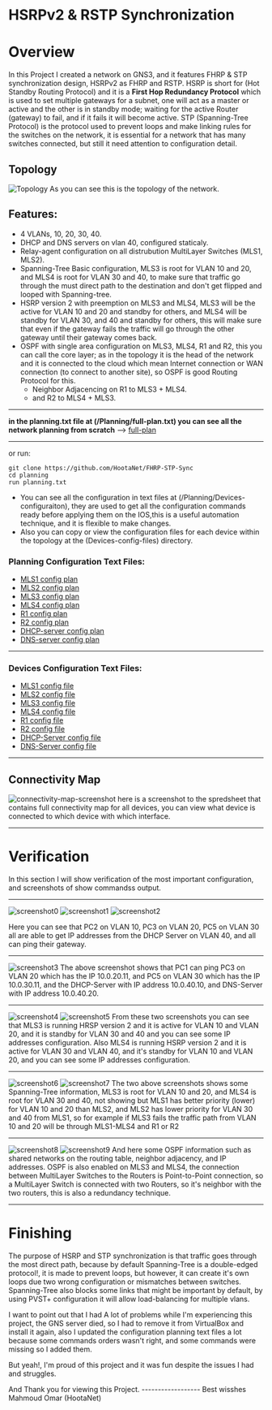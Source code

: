 # HSRPv2 & RSTP Synchronization

# Overview
In this Project I created a network on GNS3, and it features FHRP & STP synchronization design, HSRPv2 as FHRP and RSTP.
HSRP is short for (Hot Standby Routing Protocol) and it is a **First Hop Redundancy Protocol** which is used to set multiple gateways for a subnet, one will act as a master or active and the other is in standby mode; waiting for the active Router (gateway) to fail, and if it fails it will become active.
STP (Spanning-Tree Protocol) is the protocol used to prevent loops and make linking rules for the switches on the network, it is essential for a network that has many switches connected, but still it need attention to configuration detail.
## Topology
![Topology](./topology.jpg)
As you can see this is the topology of the network.
## Features:
* 4 VLANs, 10, 20, 30, 40.
* DHCP and DNS servers on vlan 40, configured staticaly.
* Relay-agent configuration on all distrubution MultiLayer Switches (MLS1, MLS2).
* Spanning-Tree Basic configuration, MLS3 is root for VLAN 10 and 20, and MLS4 is root for VLAN 30 and 40, to make sure that traffic go through the must direct path to the destination and don't get flipped and looped with Spanning-tree.
* HSRP version 2 with preemption on MLS3 and MLS4, MLS3 will be the active for VLAN 10 and 20 and standby for others, and MLS4 will be standby for VLAN 30, and 40 and standby for others, this will make sure that even if the gateway fails the traffic will go through the other gateway until their gateway comes back.
* OSPF with single area configuration on MLS3, MLS4, R1 and R2, this you can call the core layer; as in the topology it is the head of the network and it is connected to the cloud which mean Internet connection or WAN connection (to connect to another site), so OSPF is good Routing Protocol for this.
    * Neighbor Adjacencing on R1 to MLS3 + MLS4.
    * and R2 to MLS4 + MLS3.
****
**in the planning.txt file at (/Planning/full-plan.txt) you can see all the network planning from scratch**
--> [full-plan](/planning/full-plan.txt)

****
or run:
```git bash
git clone https://github.com/HootaNet/FHRP-STP-Sync
cd planning
run planning.txt
```

* You can see all the configuration in text files at (/Planning/Devices-configuraiton), they are used to get all the configuration commands ready before applying them on the IOS,this is a useful automation technique, and it is flexible to make changes.
* Also you can copy or view the configuration files for each device within the topology at the (Devices-config-files) directory.
### Planning Configuration Text Files:
* [MLS1 config plan](/planning/Devices-Configurations/MLS1.txt)
* [MLS2 config plan](/planning/Devices-Configurations/MLS2.txt)
* [MLS3 config plan](/planning/Devices-Configurations/MLS3.txt)
* [MLS4 config plan](/planning/Devices-Configurations/MLS4.txt)
* [R1 config plan](/Planning/Devices-Configurations/R1.txt)
* [R2 config plan](/Planning/Devices-Configurations/R2.txt)
* [DHCP-server config plan](/Planning/Devices-Configurations/DHCP-Server.txt)
* [DNS-server config plan](/Planning/Devices-Configurations/DNS-Server.txt)
****
### Devices Configuration Text Files:
* [MLS1 config file](/Devices-Config-Files/MLS1-config-file.txt)
* [MLS2 config file](/Devices-Config-Files/MLS2-config-file.txt)
* [MLS3 config file](/Devices-Config-Files/MLS3-config-file.txt)
* [MLS4 config file](/Devices-Config-Files/MLS4-config-file.txt)
* [R1 config file](/Devices-Config-Files/R1-config-file.txt)
* [R2 config file](/Devices-Config-Files/R2-config-file.txt)
* [DHCP-Server config file](/Devices-Config-Files/DHCP-Server-config-file.txt)
* [DNS-Server config file](/Devices-Config-Files/DNS-Server-config-file.txt)
****
## Connectivity Map
![connectivity-map-screenshot](/connectivity-map/screenshot.png)
here is a screenshot to the spredsheet that contains full connectivity map for all devices, you can view what device is connected to which device with which interface.
***
# Verification
In this section I will show verification of the most important configuration, and screenshots of show commandss output.
***
![screenshot0](/Screenshots/0.png)
![screenshot1](/Screenshots/1.png)
![screenshot2](/Screenshots/2.png)

Here you can see that PC2 on VLAN 10, PC3 on VLAN 20, PC5 on VLAN 30 all are able to get IP addresses from the DHCP Server on VLAN 40, and all can ping their gateway.
***
![screenshot3](/Screenshots/3.png)
The above screenshot shows that PC1 can ping PC3 on VLAN 20 which has the IP 10.0.20.11, and PC5 on VLAN 30 which has the IP 10.0.30.11, and the DHCP-Server with IP address 10.0.40.10, and DNS-Server with IP address 10.0.40.20.
***
![screenshot4](/Screenshots/4.png)
![screenshot5](/Screenshots/5.png)
From these two screenshots you can see that MLS3 is running HRSP version 2 and it is active for VLAN 10 and VLAN 20, and it is standby for VLAN 30 and 40 and you can see some IP addresses configuration. Also MLS4 is running HSRP version 2 and it is active for VLAN 30 and VLAN 40, and it's standby for VLAN 10 and VLAN 20, and you can see some IP addresses configuration.
***
![screenshot6](/Screenshots/6.png)
![screenshot7](/Screenshots/7.png)
The two above screenshots shows some Spanning-Tree information, MLS3 is root for VLAN 10 and 20, and MLS4 is root for VLAN 30 and 40, not showing but MLS1 has better priority (lower) for VLAN 10 and 20 than MLS2, and MLS2 has lower priority for VLAN 30 and 40 from MLS1, so for example if MLS3 fails the traffic path from VLAN 10 and 20 will be through MLS1-MLS4 and R1 or R2
***
![screenshot8](/Screenshots/8.png)
![screenshot9](/Screenshots/9.png)
And here some OSPF information such as shared networks on the routing table, neighbor adjacency, and IP addresses. OSPF is also enabled on MLS3 and MLS4, the connection between MultiLayer Switches to the Routers is Point-to-Point connection, so a MultiLayer Switch is connected with two Routers, so it's neighbor with the two routers, this is also a redundancy technique.
***
# Finishing
The purpose of HSRP and STP synchronization is that traffic goes through the most direct path, because by default Spanning-Tree is a double-edged protocol!, it is made to prevent loops, but however, it can create it's own loops due two wrong configuration or mismatches between switches. Spanning-Tree also blocks some links that might be important by default, by using PVST+ configuration it will allow load-balancing for multiple vlans.

I want to point out that I had A lot of problems while I'm experiencing this project, the GNS server died, so I had to remove it from VirtualBox and install it again, also I updated the configuration planning text files a lot because some commands orders wasn't right, and some commands were missing so I added them.

But yeah!, I'm proud of this project and it was fun despite the issues I had and struggles.

And Thank you for viewing this Project.
------------------ Best wisshes Mahmoud Omar (HootaNet)
